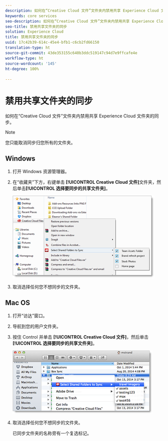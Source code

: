 ```yaml
---
description: 如何在“Creative Cloud 文件”文件夹内禁用共享 Experience Cloud 文件夹的同步。
keywords: core services
seo-description: 如何在“Creative Cloud 文件”文件夹内禁用共享 Experience Cloud 文件夹的同步。
seo-title: 禁用共享文件夹的同步
solution: Experience Cloud
title: 禁用共享文件夹的同步
uuid: 17c42b39-614c-45e4-bfb1-c6cb2fd66150
translation-type: ht
source-git-commit: 43de353155c640b3ddc519147c94d7e9ffcafe4e
workflow-type: ht
source-wordcount: '145'
ht-degree: 100%

---
```



# 禁用共享文件夹的同步

如何在“Creative Cloud 文件”文件夹内禁用共享 Experience Cloud 文件夹的同步。

>[!NOTE]
>
>您只能取消同步归您所有的文件夹。

## Windows

1. 打开 Windows 资源管理器。

1. 在“收藏夹”下方，右键单击 **[!UICONTROL Creative Cloud 文件]**&#x200B;文件夹，然后单击&#x200B;**[!UICONTROL 选择要同步的共享文件夹]**。

   ![](assets/select_sync_folders.png)

1. 取消选择任何您不想同步的文件夹。

## Mac OS

1. 打开“访达”窗口。

1. 导航到您的用户文件夹。

1. 按住 Control 并单击 **[!UICONTROL Creative Cloud 文件]**，然后单击&#x200B;**[!UICONTROL 选择要同步的共享文件夹]**。

   ![](assets/select_sync_folders_mac.png)

1. 取消选择任何您不想同步的文件夹。

   已同步文件夹的名称旁有一个复选标记。